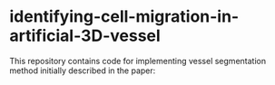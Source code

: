 # identifying-cell-migration-in-artificial-3D-vessel
This repository contains code for implementing vessel segmentation method initially described in the paper:
